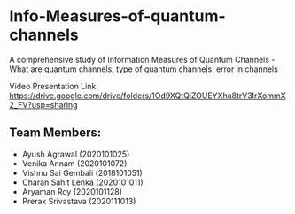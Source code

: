 # Info-Measures-of-quantum-channels
A comprehensive study of Information Measures of Quantum Channels - What are quantum channels, type of quantum channels. error in channels


Video Presentation Link: https://drive.google.com/drive/folders/1Od9XQtQiZOUEYXha8trV3IrXommX2_FV?usp=sharing

## Team Members:
- Ayush Agrawal (2020101025)
- Venika Annam (2020101072)
- Vishnu Sai Gembali (2018101051)
- Charan Sahit Lenka (2020101011)
- Aryaman Roy (2020101128)
- Prerak Srivastava (2020111013)
